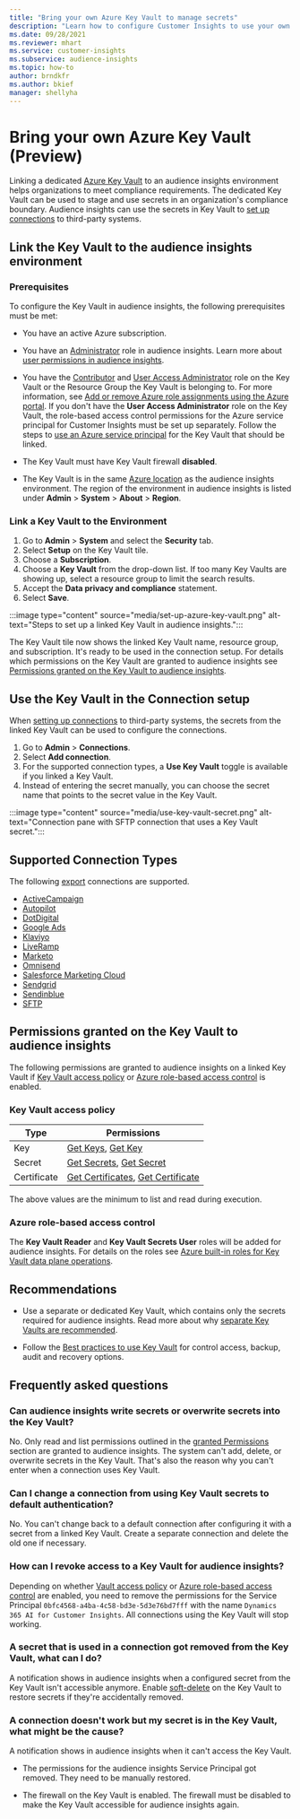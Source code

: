 ```yaml
---
title: "Bring your own Azure Key Vault to manage secrets"
description: "Learn how to configure Customer Insights to use your own Azure Key Vault."
ms.date: 09/28/2021
ms.reviewer: mhart
ms.service: customer-insights
ms.subservice: audience-insights
ms.topic: how-to
author: brndkfr
ms.author: bkief
manager: shellyha
---
```


# Bring your own Azure Key Vault (Preview)

Linking a dedicated [Azure Key Vault](/azure/key-vault/general/basic-concepts) to an audience insights environment helps organizations to meet compliance requirements.
The dedicated Key Vault can be used to stage and use secrets in an organization's compliance boundary. Audience insights can use the secrets in Key Vault to [set up connections](connections.md) to third-party systems.

## Link the Key Vault to the audience insights environment

### Prerequisites

To configure the Key Vault in audience insights, the following prerequisites must be met:

* You have an active Azure subscription.

* You have an [Administrator](permissions.md#administrator) role in audience insights. Learn more about [user permissions in audience insights](permissions.md#assign-roles-and-permissions).

* You have the [Contributor](/azure/role-based-access-control/built-in-roles#contributor) and [User Access Administrator](/azure/role-based-access-control/built-in-roles#user-access-administrator) role on the Key Vault or the Resource Group the Key Vault is belonging to. For more information, see [Add or remove Azure role assignments using the Azure portal](/azure/role-based-access-control/role-assignments-portal). If you don't have the **User Access Administrator** role on the Key Vault, the role-based access control permissions for the Azure service principal for Customer Insights must be set up separately. Follow the steps to [use an Azure service principal](connect-service-principal.md) for the Key Vault that should be linked.

* The Key Vault must have Key Vault firewall **disabled**.

* The Key Vault is in the same [Azure location](https://azure.microsoft.com/global-infrastructure/geographies/#overview) as the audience insights environment. The region of the environment in audience insights is listed under **Admin** > **System** > **About** > **Region**.

### Link a Key Vault to the Environment

1. Go to **Admin** > **System** and select the **Security** tab.
1. Select **Setup** on the Key Vault tile.
1. Choose a **Subscription**.
1. Choose a **Key Vault** from the drop-down list. If too many Key Vaults are showing up, select a resource group to limit the search results.
1. Accept the **Data privacy and compliance** statement.
1. Select **Save**.

:::image type="content" source="media/set-up-azure-key-vault.png" alt-text="Steps to set up a linked Key Vault in audience insights.":::

The Key Vault tile now shows the linked Key Vault name, resource group, and subscription. It's ready to be used in the connection setup.
For details which permissions on the Key Vault are granted to audience insights see [Permissions granted on the Key Vault to audience insights](#permissions-granted-on-the-key-vault-to-audience-insights).

## Use the Key Vault in the Connection setup

When [setting up connections](/dynamics365/customer-insights/audience-insights/connections) to third-party systems, the secrets from the linked Key Vault can be used to configure the connections.

1. Go to **Admin** > **Connections**.
1. Select **Add connection**.
1. For the supported connection types, a **Use Key Vault** toggle is available if you linked a Key Vault.
1. Instead of entering the secret manually, you can choose the secret name that points to the secret value in the Key Vault.

:::image type="content" source="media/use-key-vault-secret.png" alt-text="Connection pane with SFTP connection that uses a Key Vault secret.":::

## Supported Connection Types

The following [export](export-destinations.md) connections are supported.

* [ActiveCampaign](export-active-campaign.md)
* [Autopilot](export-autopilot.md)
* [DotDigital](export-dotdigital.md)
* [Google Ads](export-google-ads.md)
* [Klaviyo](export-klaviyo.md)
* [LiveRamp](export-liveramp.md)
* [Marketo](export-marketo.md)
* [Omnisend](export-omnisend.md)
* [Salesforce Marketing Cloud](export-salesforce.md)
* [Sendgrid](export-sendgrid.md)
* [Sendinblue](export-sendinblue.md)
* [SFTP](export-sftp.md)

## Permissions granted on the Key Vault to audience insights

The following permissions are granted to audience insights on a linked Key Vault if [Key Vault access policy](/azure/key-vault/general/assign-access-policy?tabs=azure-portal) or [Azure role-based access control](/azure/key-vault/general/rbac-guide?tabs=azure-cli) is enabled.

### Key Vault access policy

| Type        | Permissions                                                                                                                                                        |
| ----------- | ------------------------------------------------------------------------------------------------------------------------------------------------------------------ |
| Key         | [Get Keys](/rest/api/keyvault/get-keys), [Get Key](/rest/api/keyvault/get-key)                                 |
| Secret      | [Get Secrets](/rest/api/keyvault/get-secrets), [Get Secret](/rest/api/keyvault/get-secret)                     |
| Certificate | [Get Certificates](/rest/api/keyvault/get-certificates), [Get Certificate](/rest/api/keyvault/get-certificate) |

The above values are the minimum to list and read during execution.

### Azure role-based access control

The **Key Vault Reader** and **Key Vault Secrets User** roles will be added for audience insights. For details on the roles see [Azure built-in roles for Key Vault data plane operations](/azure/key-vault/general/rbac-guide?tabs=azure-cli).

## Recommendations

* Use a separate or dedicated Key Vault, which contains only the secrets required for audience insights. Read more about why [separate Key Vaults are recommended](/azure/key-vault/general/best-practices#why-we-recommend-separate-key-vaults).

* Follow the [Best practices to use Key Vault](/azure/key-vault/general/best-practices#turn-on-logging) for control access, backup, audit and recovery options.

## Frequently asked questions

### Can audience insights write secrets or overwrite secrets into the Key Vault?

No. Only read and list permissions outlined in the [granted Permissions](#permissions-granted-on-the-key-vault-to-audience-insights) section are granted to audience insights. The system can't add, delete, or overwrite secrets in the Key Vault. That's also the reason why you can't enter when a connection uses Key Vault.

### Can I change a connection from using Key Vault secrets to default authentication?

No. You can't change back to a default connection after configuring it with a secret from a linked Key Vault. Create a separate connection and delete the old one if necessary.

### How can I revoke access to a Key Vault for audience insights?

Depending on whether [Vault access policy](/azure/key-vault/general/assign-access-policy?tabs=azure-portal) or [Azure role-based access control](/azure/key-vault/general/rbac-guide?tabs=azure-cli) are enabled, you need to remove the permissions for the Service Principal `0bfc4568-a4ba-4c58-bd3e-5d3e76bd7fff` with the name `Dynamics 365 AI for Customer Insights`. All connections using the Key Vault will stop working.

### A secret that is used in a connection got removed from the Key Vault, what can I do?

A notification shows in audience insights when a configured secret from the Key Vault isn't accessible anymore. Enable [soft-delete](/azure/key-vault/general/soft-delete-overview) on the Key Vault to restore secrets if they're accidentally removed.

### A connection doesn't work but my secret is in the Key Vault, what might be the cause?

A notification shows in audience insights when it can't access the Key Vault.

* The permissions for the audience insights Service Principal got removed. They need to be manually restored.

* The firewall on the Key Vault is enabled. The firewall must be disabled to make the Key Vault accessible for audience insights again.
